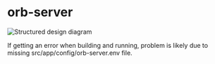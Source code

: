 # orb-server
![Structured design diagram](http://i.imgur.com/S0bTdry.png)


If getting an error when building and running, problem is likely due to missing src/app/config/orb-server.env file.
